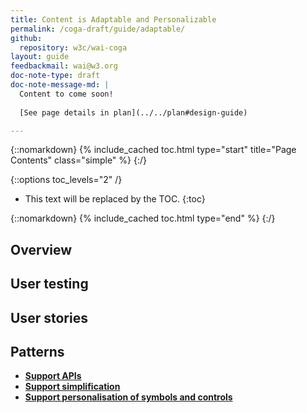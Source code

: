 ```yaml
---
title: Content is Adaptable and Personalizable
permalink: /coga-draft/guide/adaptable/
github:
  repository: w3c/wai-coga
layout: guide
feedbackmail: wai@w3.org
doc-note-type: draft
doc-note-message-md: |
  Content to come soon!
      
  [See page details in plan](../../plan#design-guide)

---
```

{::nomarkdown}
{% include_cached toc.html type="start" title="Page Contents" class="simple" %}
{:/}

{::options toc_levels="2" /}

- This text will be replaced by the TOC.
{:toc}

{::nomarkdown}
{% include_cached toc.html type="end" %}
{:/}

## Overview

## User testing

## User stories

## Patterns

- **[Support APIs](./support-apis)**
- **[Support simplification](./support-simplification)**
- **[Support personalisation of symbols and controls](./support-personalisation)**
